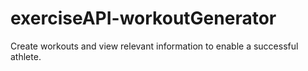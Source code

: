 # exerciseAPI-workoutGenerator
Create workouts and view relevant information to enable a successful athlete. 

